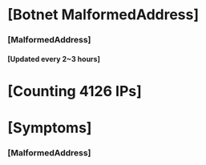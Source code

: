 # [Botnet MalformedAddress]
### [MalformedAddress]
#### [Updated every 2~3 hours]

# [Counting 4126 IPs]

# [Symptoms] 
###   [MalformedAddress]

